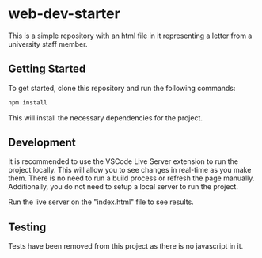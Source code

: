 # web-dev-starter

This is a simple repository with an html file in it representing a letter from a university staff member.

## Getting Started

To get started, clone this repository and run the following commands:

```bash
npm install
```

This will install the necessary dependencies for the project.

## Development

It is recommended to use the VSCode Live Server extension to run the project
locally. This will allow you to see changes in real-time as you make them. There
is no need to run a build process or refresh the page manually. Additionally,
you do not need to setup a local server to run the project.

Run the live server on the "index.html" file to see results.

## Testing

Tests have been removed from this project as there is no javascript in it.
